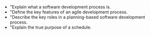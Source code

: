 - "Explain what a software development process is.
- "Define the key features of an agile development process.
- "Describe the key roles in a planning-based software development process.
- "Explain the true purpose of a schedule.
